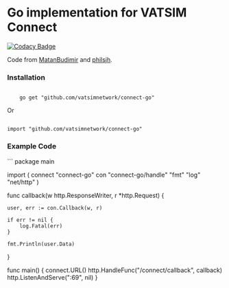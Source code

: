 # Go implementation for VATSIM Connect

[![Codacy Badge](https://api.codacy.com/project/badge/Grade/f4d08015b33b4c2eadbbaa7aeb808d6d)](https://www.codacy.com/gh/vatsimnetwork/connect-go?utm_source=github.com&amp;utm_medium=referral&amp;utm_content=vatsimnetwork/connect-go&amp;utm_campaign=Badge_Grade)

Code from [MatanBudimir](https://github.com/MatanBudimir) and [philsjh](https://github.com/philsjh).

<h3>Installation</h3>

<code>
    go get "github.com/vatsimnetwork/connect-go"
</code>

Or

<code>
import "github.com/vatsimnetwork/connect-go"
</code>

<h3>Example Code</h3>
```
package main

import (
	connect "connect-go"
	con "connect-go/handle"
	"fmt"
	"log"
	"net/http"
)

func callback(w http.ResponseWriter, r *http.Request) {

	user, err := con.Callback(w, r)

	if err != nil {
		log.Fatal(err)
	}

	fmt.Println(user.Data)

}

func main() {
	connect.URL()
	http.HandleFunc("/connect/callback", callback)
	http.ListenAndServe(":69", nil)
}
```